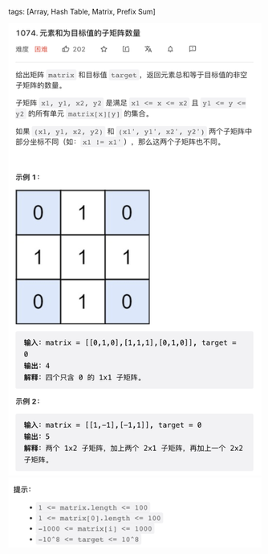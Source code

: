 tags: [Array, Hash Table, Matrix, Prefix Sum]

![](https://raw.githubusercontent.com/emmableu/image/master/202208241851910.png)
![](https://raw.githubusercontent.com/emmableu/image/master/202208241851954.png)
